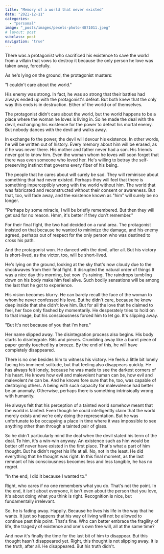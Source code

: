 ```yaml
---
title: "Memory of a world that never existed"
date: "2021-12-11"
categories:
  - "personal"
image: "_posts/images/pexels-photo-4871011.jpeg"
# layout: post
subclass: post
navigation: "true"
---
```


There was a protagonist who sacrificed his existence to save the world from a villain that vows to destroy it because the only person he love was taken away, forcefully.

As he's lying on the ground, the protagonist musters:

"I couldn't care about the world."

His enemy was strong. In fact, he was so strong that their battles had always ended up with the protagonist's defeat. But both knew that the only way this ends is in destruction. Either of the world or of themselves.

The protagonist didn't care about the world, but the world happens to be a place where the woman he loves is living in. So he made the deal with the devil, exchanging his existence for the power to defeat his mortal enemy. But nobody dances with the devil and walks away.

In exchange fo the power, the devil will devour his existence. In other words, he will be written out of history. Every memory about him will be erased, as if he was never there. His mother and father never had a son. His friends never got to know him. Even the woman whom he loves will soon forget that there was even someone who loved her. He's willing to betray the self-preserving instinct that governs every fiber of his being.

The people that he cares about will surely be sad. They will reminisce about something that had never existed. Perhaps they will feel that there is something imperceptibly wrong with the world without him. The world that was fabricated and reconstructed without their consent or awareness. But that, too, will fade away, and the existence known as "him" will surely be no longer.

"Perhaps by some miracle, I will be briefly remembered. But then they will get sad for no reason. Hmm, it's better if they don't remember."

For their final fight, the two had decided on a rural area. The protagonist insisted on that because he wanted to minimize the damage, and his enemy agreed, perhaps out of respect for the only person who was destined to cross his path.

And the protagonist won. He danced with the devil, after all. But his victory is short-lived, as the victor, too, will be short-lived.

He's lying on the ground, looking at the sky that's now cloudy due to the shockwaves from their final fight. It disrupted the natural order of things It was a nice day this morning, but now it's raining. The raindrops tumbling down on his body make him feel alive. Such bodily sensations will be among the last that he got to experience.

His vision becomes blurry. He can barely recall the face of the woman to whom he never confessed his love. But he didn't care, because he knew deep inside that she didn't love him. But for all the love that he claimed to feel, her face only flashed by momentarily. He desperately tries to hold on to that image, but his consciousness forced him to let go. It's slipping away.

"But It's not because of you that I'm here."

Her name slipped away. The disintegration process also begins. His body starts to disintegrate. Bits and pieces. Crumbling away like a burnt piece of paper gently touched by a breeze. By the end of this, he will have completely disappeared.

There is no one besides him to witness his victory. He feels a little bit lonely facing his imminent solitude, but that feeling also disappears quickly. He has always felt lonely, because he was made to see the darkest corners of his heart. He knows how evil and malevolent human can be, how evil and malevolent _he_ can be. And he knows fore sure that he, too, was capable of destroying others. A being with such capacity for malevolence had better be an anomaly. Otherwise, perhaps there is something intrinsically wrong with humanity.

He always felt that his perception of a tainted world somehow meant that the world is tainted. Even though he could intelligently claim that the world merely exists and we're only doing the representation. But he was unfortunate to be occupying a place in time where it was impossible to see anything other than through a tainted pair of glass.

So he didn't particularly mind the deal when the devil stated his term of the deal. To him, it's a win-win anyway. An existence such as him would be better off never have existed in the first place. That's what a part of him thought. But he didn't regret his life at all. No, not in the least. He did everything that he thought was right. In this final moment, as the last remnant of his consciousness becomes less and less tangible, he has no regret.

"In the end, I did it because I wanted to."

Right, who cares if no one remembers what you do. That's not the point. In the end, it isn't about everyone, it isn't even about the person that you love, it's about doing what you think is right. Recognition is nice, but fundamentally irrelevant.

So, he is fading away. Happily. Because he lives his life in the way that he wants. It just so happens that his way of living will not be allowed to continue past this point. That's fine. Who can better embrace the fragility of life, the tragedy of existence and one's own free will, all at the same time?

And now it's finally the time for the last bit of him to disappear. But this thought hasn't disappeared yet. Right, this thought is not slipping away. It is the truth, after all. He disappeared. But his truth didn't.
